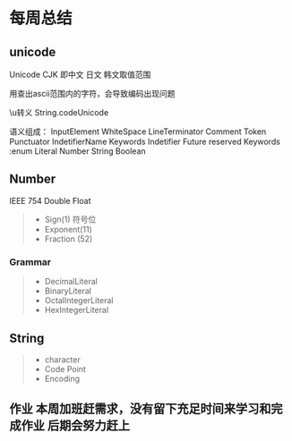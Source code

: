 # 每周总结
## unicode

Unicode CJK
即中文 日文 韩文取值范围

用查出ascii范围内的字符，会导致编码出现问题

\u转义
String.codeUnicode

语义组成：
InputElement 
   WhiteSpace
   LineTerminator
   Comment
   Token
     Punctuator
     IndetifierName
       Keywords
       Indetifier
       Future reserved Keywords :enum
    Literal
       Number
       String
       Boolean

## Number
IEEE 754 Double Float 
>* Sign(1) 符号位
>* Exponent(11)
>* Fraction (52)
### Grammar
>* DecimalLiteral
>* BinaryLiteral
>* OctalIntegerLiteral
>* HexIntegerLiteral


## String
>* character
>* Code Point
>* Encoding

## 作业 本周加班赶需求，没有留下充足时间来学习和完成作业  后期会努力赶上
